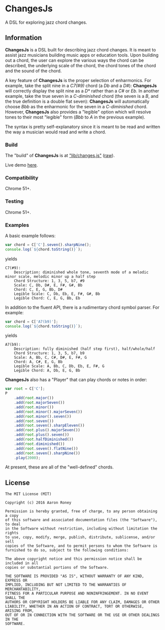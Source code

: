 # ChangesJs

A DSL for exploring jazz chord changes.

## Information

**ChangesJs** is a DSL built for describing jazz chord changes.  It is meant to assist jazz musicians building music apps or education tools.  Upon building out a chord, the user can explore the various ways the chord can be described, the underlying scale of the chord, the chord tones of the chord and the sound of the chord.

A key feature of **ChangesJs** is the proper selection of enharmonics.  For example, take the split nine in a *C7(#9)* chord (a *Db* and a *D#*): **ChangesJs** will correctly display the split nine as a *D** rather than a *C#* or *Eb*.  In another example, take the true seven in a *C-diminished* chord (the seven is a *B*, and the true definition is a double flat seven): **ChangesJs** will automatically choose *Bbb* as the enharmonic for the seven in a *C-diminished* chord.  However, **ChangesJs** also provides a "legible" option which will resolve tones to their most "legible" form (*Bbb* to *A* in the previous example).

The syntax is pretty self-explanatory since it is meant to be read and written the way a musician would read and write a chord.

### Build

The "build" of **ChangesJs** is at ["lib/changes.js"](lib/changes.js) ([raw](https://cdn.rawgit.com/twitchax/changesjs/master/lib/changes.js)).

Live demo [here](http://twitchax.github.io/bower_components/changesjs/test/index.html).

### Compatibility

Chrome 51+.

### Testing

Chrome 51+.

### Examples
A basic example follows:
```javascript
var chord = C['C'].seven().sharpNine();
console.log(`${chord.toString()}`);
```
yields
```
C7(#9):
    Description: diminished whole tone, seventh mode of a melodic minor scale, melodic minor up a half step
    Chord Structure: 1, 3, 5, b7, #9
    Scale: C, Db, D#, E, F#, G#, Bb
    Chord: C, E, G, Bb, D#
    Legible Scale: C, Db, Eb, E, F#, G#, Bb
    Legible Chord: C, E, G, Bb, Eb
```

In addition to the fluent API, there is a rudimentary chord symbol parser.  For example:
```javascript
var chord = C['A7(b9)'];
console.log(`${chord.toString()}`);
```
yields
```
A7(b9):
    Description: fully diminished (half step first), half/whole/half
    Chord Structure: 1, 3, 5, b7, b9
    Scale: A, Bb, C, C#, D#, E, F#, G
    Chord: A, C#, E, G, Bb
    Legible Scale: A, Bb, C, Db, Eb, E, F#, G
    Legible Chord: A, Db, E, G, Bb
```

**ChangesJs** also has a "Player" that can play chords or notes in order:
```javascript
var root = C['C'];
P
    .add(root.major())
    .add(root.majorSeven())
    .add(root.minor())
    .add(root.minor().majorSeven())
    .add(root.minor().seven())
    .add(root.seven())
    .add(root.seven().sharpEleven())
    .add(root.plus().majorSeven())
    .add(root.plus().seven())
    .add(root.halfDiminished())
    .add(root.diminished())
    .add(root.seven().flatNine())
    .add(root.seven().sharpNine())
    .play(2000);
```
At present, these are all of the "well-defined" chords.

## License

```
The MIT License (MIT)

Copyright (c) 2016 Aaron Roney

Permission is hereby granted, free of charge, to any person obtaining a copy
of this software and associated documentation files (the "Software"), to deal
in the Software without restriction, including without limitation the rights
to use, copy, modify, merge, publish, distribute, sublicense, and/or sell
copies of the Software, and to permit persons to whom the Software is
furnished to do so, subject to the following conditions:

The above copyright notice and this permission notice shall be included in all
copies or substantial portions of the Software.

THE SOFTWARE IS PROVIDED "AS IS", WITHOUT WARRANTY OF ANY KIND, EXPRESS OR
IMPLIED, INCLUDING BUT NOT LIMITED TO THE WARRANTIES OF MERCHANTABILITY,
FITNESS FOR A PARTICULAR PURPOSE AND NONINFRINGEMENT. IN NO EVENT SHALL THE
AUTHORS OR COPYRIGHT HOLDERS BE LIABLE FOR ANY CLAIM, DAMAGES OR OTHER
LIABILITY, WHETHER IN AN ACTION OF CONTRACT, TORT OR OTHERWISE, ARISING FROM,
OUT OF OR IN CONNECTION WITH THE SOFTWARE OR THE USE OR OTHER DEALINGS IN THE
SOFTWARE.
```
